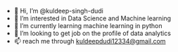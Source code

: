 - 👋 Hi, I’m @kuldeep-singh-dudi
- 👀 I’m interested in Data Science and Machine learning
- 🌱 I’m currently learning machine learning in python
- 💞️ I’m looking to get job on the profile of data analytics
- 📫 reach me through kuldeepdudi12334@gmail.com

<!---
kuldeep-singh-dudi/kuldeep-singh-dudi is a ✨ special ✨ repository because its `README.md` (this file) appears on your GitHub profile.
You can click the Preview link to take a look at your changes.
--->
